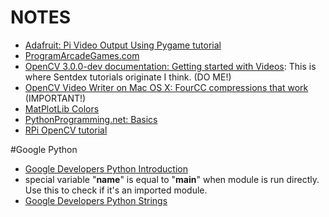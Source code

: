 # NOTES
- [Adafruit: Pi Video Output Using Pygame tutorial](https://learn.adafruit.com/pi-video-output-using-pygame/pointing-pygame-to-the-framebuffer)
- [ProgramArcadeGames.com](http://programarcadegames.com/index.php?lang=en&chapter=python_as_calculator)
- [OpenCV 3.0.0-dev documentation: Getting started with Videos](http://docs.opencv.org/3.0-beta/doc/py_tutorials/py_gui/py_video_display/py_video_display.html): This is where Sentdex tutorials originate I think. (DO ME!)
- [OpenCV Video Writer on Mac OS X: FourCC compressions that work ](https://gist.github.com/takuma7/44f9ecb028ff00e2132e) (IMPORTANT!)
- [MatPlotLib Colors](http://matplotlib.org/examples/color/named_colors.html)
- [PythonProgramming.net: Basics](https://pythonprogramming.net/python-3-loop-tutorial/?completed=/python-3-variables-tutorial/)
- [RPi OpenCV tutorial](http://rpihome.blogspot.com/2015/03/face-detection-with-raspberry-pi.html)


#Google Python
- [Google Developers Python Introduction](https://developers.google.com/edu/python/introduction)
- special variable "__name__" is equal to "__main__" when module is run directly.  Use this to check if it's an imported module.
- [Google Developers Python Strings](https://developers.google.com/edu/python/strings)